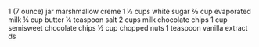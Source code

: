 1 (7 ounce) jar marshmallow creme
1 ½ cups white sugar 
⅔ cup evaporated milk
¼ cup butter 
¼ teaspoon salt
2 cups milk chocolate chips
1 cup semisweet chocolate chips 
½ cup chopped nuts
1 teaspoon vanilla extract ds